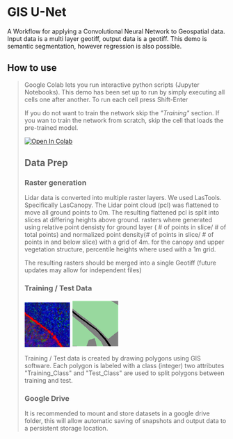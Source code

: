 # GIS U-Net

A Workflow for applying a Convolutional Neural Network to Geospatial data.
Input data is a multi layer geotiff, output data is a geotiff.
This demo is semantic segmentation, however regression is also possible.



## How to use
>Google Colab lets you run interactive python scripts (Jupyter Notebooks).
>This demo has been set up to run by simply executing all cells one after another.
>To run each cell press Shift-Enter
>
>If you do not want to train the network skip the *"Training"* section.
>If you wan to train the network from scratch, skip the cell that loads the pre-trained model.
>
>[![Open In Colab](https://colab.research.google.com/assets/colab-badge.svg)](https://colab.research.google.com/github/tpet93/GIS_Neural_Network/blob/master/Lidar_Classifer_demo.ipynb)
>## Data Prep
>
> ### Raster generation
>
>Lidar data is converted into multiple raster layers. We used LasTools. Specifically LasCanopy.
>The Lidar point cloud (pcl) was flattened to move all ground points to 0m.
>The resulting flattened pcl is split into slices at differing heights above ground. rasters where generated using relative point densisty for ground layer ( # of points in slice/ # of total points)  and normalized point density(# of points in slice/ # of points in and below slice) with a grid of 4m.
>for the canopy and upper vegetation structure, percentile heights where used with a 1m grid.
>
>The resulting rasters should be merged into a single Geotiff (future updates may allow for independent files)
>
>
> ### Training / Test Data
>![Input Tile](https://github.com/tpet93/GIS_Neural_Network/raw/master/Images/InputTile.png) ![Training Tile](https://github.com/tpet93/GIS_Neural_Network/raw/master/Images/TrainingTile.png) 
>
>Training / Test data is created by drawing polygons using GIS software.
>Each polygon is labeled with a class (integer)
>two attributes "Training_Class" and "Test_Class" are used to split polygons between training and test.
>
>
> ### Google Drive
>It is recommended to mount and store datasets in a google drive folder, this will allow automatic saving of snapshots and output data to a persistent storage location.



